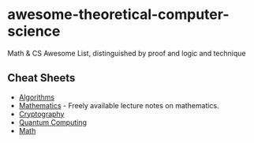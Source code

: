 # awesome-theoretical-computer-science

Math & CS Awesome List, distinguished by proof and logic and technique

## Cheat Sheets<a name=other_cheat_sheets></a>

- [Algorithms](https://github.com/tayllan/awesome-algorithms)
- [Mathematics](https://github.com/rossant/awesome-math) - Freely available lecture notes on mathematics.
- [Cryptography](https://github.com/sobolevn/awesome-cryptography)
- [Quantum Computing](https://github.com/desireevl/awesome-quantum-computing)
- [Math](https://github.com/ossu/math)
